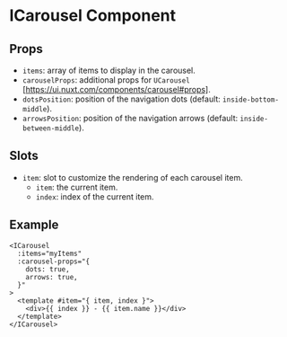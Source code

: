 # ICarousel Component

## Props

- `items`: array of items to display in the carousel.
- `carouselProps`: additional props for `UCarousel` [https://ui.nuxt.com/components/carousel#props].
- `dotsPosition`: position of the navigation dots (default: `inside-bottom-middle`).
- `arrowsPosition`: position of the navigation arrows (default: `inside-between-middle`).

## Slots

- `item`: slot to customize the rendering of each carousel item.
  - `item`: the current item.
  - `index`: index of the current item.

## Example

```vue
<ICarousel 
  :items="myItems"
  :carousel-props="{
    dots: true,
    arrows: true,
  }"
>
  <template #item="{ item, index }">
    <div>{{ index }} - {{ item.name }}</div>
  </template>
</ICarousel>
